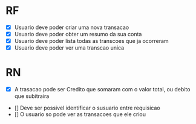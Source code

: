 # RF
- [x] Usuario deve poder criar uma nova transacao
- [x] Usuario deve poder obter um resumo da sua conta 
- [x] Usuario deve poder lista todas as transcoes que ja ocorreram
- [x] Usuario deve poder ver uma transcao unica

# RN
- [x] A trasacao pode ser Credito que somaram com o valor total, ou debito que subitraira
- [] Deve ser possivel identificar  o susuario entre requisicao
- [] O usuario so pode ver as transacoes que ele criou